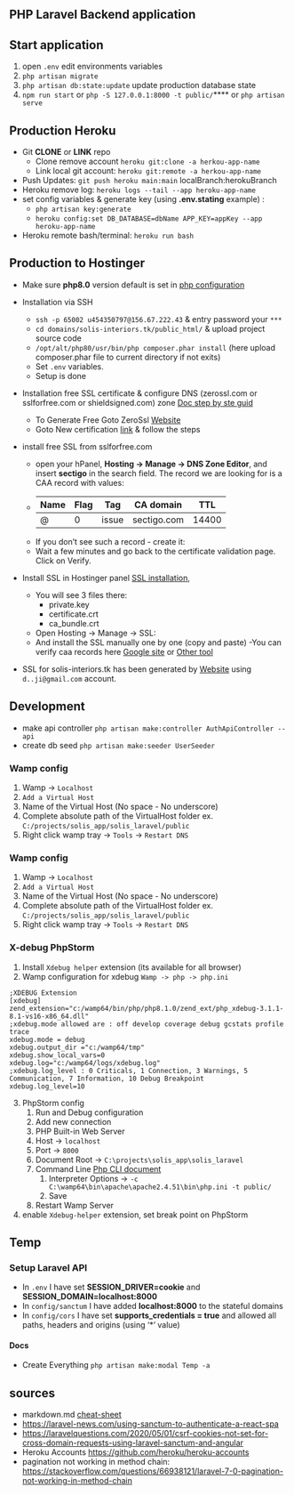 ## PHP Laravel Backend application

## Start application

1. open `.env` edit environments variables
2. `php artisan migrate`
3. `php artisan db:state:update` update production database state
4. `npm run start` or `php -S 127.0.0.1:8000 -t public/`\*\*\*\* or `php artisan serve`

## Production Heroku

-   Git **CLONE** or **LINK** repo
    -   Clone remove account `heroku git:clone -a herkou-app-name`
    -   Link local git account: `heroku git:remote -a herkou-app-name`
-   Push Updates: `git push heroku main:main` localBranch:herokuBranch
-   Heroku remove log: `heroku logs --tail --app heroku-app-name`
-   set config variables & generate key (using **.env.stating** example) :
    -   `php artisan key:generate`
    -   `heroku config:set DB_DATABASE=dbName APP_KEY=appKey --app heroku-app-name`
-   Heroku remote bash/terminal: `heroku run bash`

## Production to Hostinger

-   Make sure **php8.0** version default is set
    in [php configuration](https://hpanel.hostinger.com/hosting/solis-interiors.tk/advanced/php-configuration)

-   Installation via SSH

    -   `ssh -p 65002 u454350797@156.67.222.43` & entry password your `***`
    -   `cd domains/solis-interiors.tk/public_html/` & upload project source code
    -   `/opt/alt/php80/usr/bin/php composer.phar install` (here upload composer.phar file to current
        directory if not exits)
    -   Set `.env` variables.
    -   Setup is done

-   Installation free SSL certificate & configure DNS (zerossl.com or sslforfree.com or shieldsigned.com)
    zone [Doc step by ste guid](https://support.hostinger.com/en/articles/3220627-how-to-install-free-ssl-from-sslforfree-com)
    -   To Generate Free Goto ZeroSsl [Website](https://manage.sslforfree.com/dashboard)
    -   Goto New certification [link](https://manage.sslforfree.com/certificate/new) & follow the
        steps
-   install free SSL from sslforfree.com
    -   open your hPanel, **Hosting → Manage → DNS Zone Editor**, and insert **sectigo** in the search
        field. The record we are looking for is a CAA record with values:
    -   | Name | Flag | Tag   | CA domain   | TTL   |
        | ---- | ---- | ----- | ----------- | ----- |
        | @    | 0    | issue | sectigo.com | 14400 |
    -   If you don’t see such a record - create it:
    -   Wait a few minutes and go back to the certificate validation page. Click on Verify.
-   Install SSL in Hostinger panel [SSL installation](https://hpanel.hostinger.com/hosting/solis-interiors.tk/advanced/ssl),
    -   You will see 3 files there:
        -   private.key
        -   certificate.crt
        -   ca_bundle.crt
    -   Open Hosting → Manage → SSL:
    -   And install the SSL manually one by one (copy and paste)
        -You can verify caa records here [Google site](https://toolbox.googleapps.com/apps/dig/#CAA/)
        or [Other tool](https://caatest.co.uk/solis-interiors.tk)
-   SSL for solis-interiors.tk has been generated by [Website](https://app.zerossl.com/certificates)
    using `d..ji@gmail.com` account.

## Development

-   make api controller `php artisan make:controller AuthApiController --api`
-   create db seed `php artisan make:seeder UserSeeder`

### Wamp config

1. Wamp -> `Localhost`
2. `Add a Virtual Host`
3. Name of the Virtual Host (No space - No underscore)
4. Complete absolute path of the VirtualHost folder ex. `C:/projects/solis_app/solis_laravel/public`
5. Right click wamp tray -> `Tools` -> `Restart DNS`

### Wamp config

1. Wamp -> `Localhost`
2. `Add a Virtual Host`
3. Name of the Virtual Host (No space - No underscore)
4. Complete absolute path of the VirtualHost folder ex. `C:/projects/solis_app/solis_laravel/public`
5. Right click wamp tray -> `Tools` -> `Restart DNS`

### X-debug PhpStorm

1. Install `Xdebug helper` extension (its available for all browser)
2. Wamp configuration for xdebug `Wamp -> php -> php.ini`

```
;XDEBUG Extension
[xdebug]
zend_extension="c:/wamp64/bin/php/php8.1.0/zend_ext/php_xdebug-3.1.1-8.1-vs16-x86_64.dll"
;xdebug.mode allowed are : off develop coverage debug gcstats profile trace
xdebug.mode = debug
xdebug.output_dir ="c:/wamp64/tmp"
xdebug.show_local_vars=0
xdebug.log="c:/wamp64/logs/xdebug.log"
;xdebug.log_level : 0 Criticals, 1 Connection, 3 Warnings, 5 Communication, 7 Information, 10 Debug	Breakpoint
xdebug.log_level=10
```

3. PhpStorm config
    1. Run and Debug configuration
    2. Add new connection
    3. PHP Built-in Web Server
    4. Host -> `localhost`
    5. Port -> `8000`
    6. Document Root -> `C:\projects\solis_app\solis_laravel`
    7. Command
       Line [Php CLI document](https://www.php.net/manual/en/features.commandline.options.php)
        1. Interpreter Options -> `-c C:\wamp64\bin\apache\apache2.4.51\bin\php.ini -t public/`
        2. Save
    8. Restart Wamp Server
4. enable `Xdebug-helper` extension, set break point on PhpStorm

## Temp

### Setup Laravel API

-   In `.env` I have set **SESSION_DRIVER=cookie** and **SESSION_DOMAIN=localhost:8000**
-   In `config/sanctum` I have added **localhost:8000** to the stateful domains
-   In `config/cors` I have set **supports_credentials = true** and allowed all paths, headers and
    origins (using ‘\*’ value)

#### Docs

-   Create Everything `php artisan make:modal Temp -a`

## sources

-   markdown.md [cheat-sheet](https://www.markdownguide.org/cheat-sheet/)
-   https://laravel-news.com/using-sanctum-to-authenticate-a-react-spa
-   https://laravelquestions.com/2020/05/01/csrf-cookies-not-set-for-cross-domain-requests-using-laravel-sanctum-and-angular
-   Heroku Accounts https://github.com/heroku/heroku-accounts
-   pagination not working in method chain: https://stackoverflow.com/questions/66938121/laravel-7-0-pagination-not-working-in-method-chain
